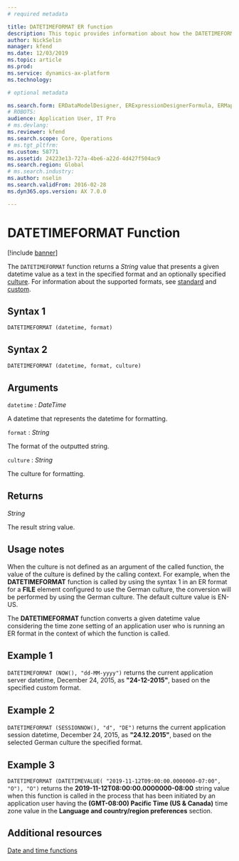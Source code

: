 ```yaml
---
# required metadata

title: DATETIMEFORMAT ER function
description: This topic provides information about how the DATETIMEFORMAT ER function is used.
author: NickSelin
manager: kfend
ms.date: 12/03/2019
ms.topic: article
ms.prod: 
ms.service: dynamics-ax-platform
ms.technology: 

# optional metadata

ms.search.form: ERDataModelDesigner, ERExpressionDesignerFormula, ERMappedFormatDesigner, ERModelMappingDesigner
# ROBOTS: 
audience: Application User, IT Pro
# ms.devlang: 
ms.reviewer: kfend
ms.search.scope: Core, Operations
# ms.tgt_pltfrm: 
ms.custom: 58771
ms.assetid: 24223e13-727a-4be6-a22d-4d427f504ac9
ms.search.region: Global
# ms.search.industry: 
ms.author: nselin
ms.search.validFrom: 2016-02-28
ms.dyn365.ops.version: AX 7.0.0

---
```


# <a name="DATETIMEFORMAT">DATETIMEFORMAT Function</a>

[!include [banner](../includes/banner.md)]

The `DATETIMEFORMAT` function returns a *String* value that presents a given datetime value as a text in the specified format and an optionally specified [culture](https://docs.microsoft.com/en-us/bingmaps/rest-services/common-parameters-and-types/supported-culture-codes). For information about the supported formats, see [standard](https://msdn.microsoft.com/library/az4se3k1(v=vs.110).aspx) and [custom](https://msdn.microsoft.com/library/8kb3ddd4(v=vs.110).aspx).

## Syntax 1

```
DATETIMEFORMAT (datetime, format)
```

## Syntax 2

```
DATETIMEFORMAT (datetime, format, culture)
```

## Arguments

`datetime` : *DateTime*

A datetime that represents the datetime for formatting.

`format` : *String*

The format of the outputted string.

`culture` : *String*

The culture for formatting.

## Returns

*String*

The result string value.

## Usage notes

When the culture is not defined as an argument of the called function, the value of the culture is defined by the calling context. For example, when the **DATETIMEFORMAT** function is called by using the syntax 1 in an ER format for a **FILE** element configured to use the German culture, the conversion will be performed by using the German culture. The default culture value is EN-US.

The **DATETIMEFORMAT** function converts a given datetime value considering the time zone setting of an application user who is running an ER format in the context of which the function is called.

## Example 1

`DATETIMEFORMAT (NOW(), "dd-MM-yyyy")` returns the current application server datetime, December 24, 2015, as **"24-12-2015"**, based on the specified custom format.

## Example 2

`DATETIMEFORMAT (SESSIONNOW(), "d", "DE")` returns the current application session datetime, December 24, 2015, as **"24.12.2015"**, based on the selected German culture the specified format.

## Example 3

`DATETIMEFORMAT (DATETIMEVALUE( "2019-11-12T09:00:00.0000000-07:00", "O"), "O")` returns the **2019-11-12T08:00:00.0000000-08:00** string value when this function is called in the process that has been initiated by an application user having the **(GMT-08:00) Pacific Time (US & Canada)** time zone value in the **Language and country/region preferences** section.

## Additional resources

[Date and time functions](er-functions-category-datetime.md)

